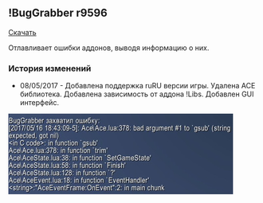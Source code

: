 ## !BugGrabber r9596

[Скачать](https://github.com/WoWruRU-ClassicAddons/BugGrabber/releases/download/r9596/BugGrabber.zip)

Отлавливает ошибки аддонов, выводя информацию о них. 

### История изменений
- 08/05/2017 - Добавлена поддержка ruRU версии игры. Удалена ACE библиотека. Добавлена зависимость от аддона !Libs. Добавлен GUI интерфейс.

![image1](/assets/img/BugGrabber.jpg)